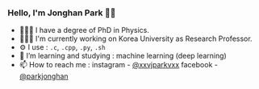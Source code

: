 ### Hello, I'm Jonghan Park 👋🏻

- 👨🏻‍🎓 I have a degree of PhD in Physics.
- 👨🏻‍💻 I'm currently working on Korea University as Research Professor.
- ⚙️ I use : `.c`, `.cpp`, `.py`, `.sh`
- 📖 I’m learning and studying : machine learning (deep learning)
- 📫 How to reach me : instagram - [@xxvjparkvxx](https://www.instagram.com/jpxrkxx/) facebook - [@parkjonghan](https://www.facebook.com/parkjonghan/)

<!---
jpxrk/jpxrk is a ✨ special ✨ repository because its `README.md` (this file) appears on your GitHub profile.
You can click the Preview link to take a look at your changes.
--->
